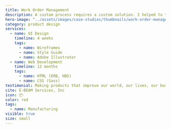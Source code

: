 ```yaml
---
title: Work Order Management
description: A custom process requires a custom solution. I helped to turn a scattered paper trail into an easy to understand application.
hero-image: "../assets/images/case-studies/thumbnails/work-order-management-thumbnail.png"
category: product design
services:
  - name: UI Design
    timeline: 4 weeks
    tags:
      - name: Wireframes
      - name: Style Guide
      - name: Adobe Illustrator
  - name: Web Development
    timeline: 12 months
    tags:
      - name: HTML (ERB, HBS)
      - name: CSS (Sass)
testimonial: Making products that improve our world, our lives, our businesses, and our everyday wellbeing by modifying polymers and other materials using electron beam technology
cite: E-BEAM Services, Inc
icon: 📦
color: red
tags:
  - name: Manufacturing
visible: true
size: small
---
```

